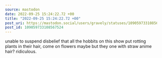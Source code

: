 ```yaml
---
source: mastodon
date: 2022-09-25 15:24:22.72 +00
title: "2022-09-25 15:24:22.72 +00"
post_uri: https://mastodon.social/users/gravely/statuses/109059733108567524
post_id: 109059733108567524
---
```

unable to suspend disbelief that all the hobbits on this show put rotting plants in their hair, come on flowers maybe but they one with straw anime hair? ridiculous.



